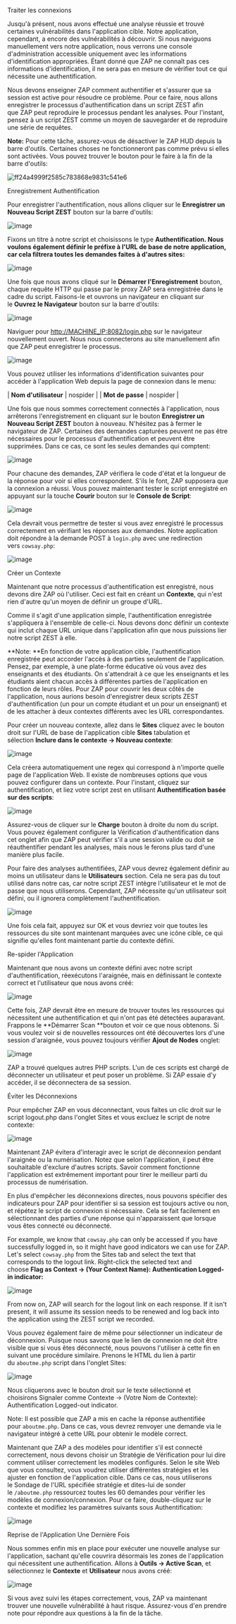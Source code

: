 Traiter les connexions

Jusqu'à présent, nous avons effectué une analyse réussie et trouvé certaines vulnérabilités dans l'application cible. Notre application, cependant, a encore des vulnérabilités à découvrir. Si nous naviguons manuellement vers notre application, nous verrons une console d'administration accessible uniquement avec les informations d'identification appropriées. Étant donné que ZAP ne connaît pas ces informations d'identification, il ne sera pas en mesure de vérifier tout ce qui nécessite une authentification.

Nous devons enseigner ZAP comment authentifier et s'assurer que sa session est active pour résoudre ce problème. Pour ce faire, nous allons enregistrer le processus d'authentification dans un script ZEST afin que ZAP peut reproduire le processus pendant les analyses. Pour l'instant, pensez à un script ZEST comme un moyen de sauvegarder et de reproduire une série de requêtes.

**Note:** Pour cette tâche, assurez-vous de désactiver le ZAP HUD depuis la barre d'outils. Certaines choses ne fonctionneront pas comme prévu si elles sont activées. Vous pouvez trouver le bouton pour le faire à la fin de la barre d'outils:

![ff24a4999f2585c783868e9831c541e6](https://github.com/user-attachments/assets/544f07f4-b68b-4562-8240-a47b64bcbea9)

Enregistrement Authentification

Pour enregistrer l'authentification, nous allons cliquer sur le **Enregistrer un Nouveau Script ZEST** bouton sur la barre d'outils:

![image](https://github.com/user-attachments/assets/311dd25c-a4bc-43c3-b2dd-0af6d5249aa6)

Fixons un titre à notre script et choisissons le type **Authentification. **Nous voulons également définir le préfixe à l'URL de base de notre application, car cela filtrera toutes les demandes faites à d'autres sites**:**

![image](https://github.com/user-attachments/assets/ab7531cd-871e-4777-88b0-a23f13a35d3a)

Une fois que nous avons cliqué sur le **Démarrer l'Enregistrement** bouton, chaque requête HTTP qui passe par le proxy ZAP sera enregistrée dans le cadre du script. Faisons-le et ouvrons un navigateur en cliquant sur le **Ouvrez le Navigateur** bouton sur la barre d'outils:

![image](https://github.com/user-attachments/assets/45373076-cda7-43ad-b611-5e3eb890fb0f)

Naviguer pour [http://MACHINE_IP:8082/login.php](http://machine_ip:8082/login.php) sur le navigateur nouvellement ouvert. Nous nous connecterons au site manuellement afin que ZAP peut enregistrer le processus.

![image](https://github.com/user-attachments/assets/71ffa2f7-f142-4cf7-8826-c86d57ccb405)

Vous pouvez utiliser les informations d'identification suivantes pour accéder à l'application Web depuis la page de connexion dans le menu:


| **Nom d'utilisateur** | nospider |
| **Mot de passe** | nospider |

Une fois que nous sommes correctement connectés à l'application, nous arrêterons l'enregistrement en cliquant sur le bouton **Enregistrer un Nouveau Script ZEST** bouton à nouveau. N'hésitez pas à fermer le navigateur de ZAP. Certaines des demandes capturées peuvent ne pas être nécessaires pour le processus d'authentification et peuvent être supprimées. Dans ce cas, ce sont les seules demandes qui comptent:

![image](https://github.com/user-attachments/assets/22f40864-595a-44fd-b19b-43ddc673ecf4)

Pour chacune des demandes, ZAP vérifiera le code d'état et la longueur de la réponse pour voir si elles correspondent. S'ils le font, ZAP supposera que la connexion a réussi. Vous pouvez maintenant tester le script enregistré en appuyant sur la touche **Courir** bouton sur le **Console de Script**:

![image](https://github.com/user-attachments/assets/023538cb-a520-4b2c-be0b-a98f4c396f27)

Cela devrait vous permettre de tester si vous avez enregistré le processus correctement en vérifiant les réponses aux demandes. Notre application doit répondre à la demande POST à `login.php` avec une redirection vers `cowsay.php`:

![image](https://github.com/user-attachments/assets/c3393b6b-3cde-4143-a9c8-4b71ea44fb41)

Créer un Contexte

Maintenant que notre processus d'authentification est enregistré, nous devons dire ZAP où l'utiliser. Ceci est fait en créant un **Contexte**, qui n'est rien d'autre qu'un moyen de définir un groupe d'URL.

Comme il s'agit d'une application simple, l'authentification enregistrée s'appliquera à l'ensemble de celle-ci. Nous devons donc définir un contexte qui inclut chaque URL unique dans l'application afin que nous puissions lier notre script ZEST à elle.

**Note: **En fonction de votre application cible, l'authentification enregistrée peut accorder l'accès à des parties seulement de l'application. Pensez, par exemple, à une plate-forme éducative où vous avez des enseignants et des étudiants. On s'attendrait à ce que les enseignants et les étudiants aient chacun accès à différentes parties de l'application en fonction de leurs rôles. Pour ZAP pour couvrir les deux côtés de l'application, nous aurions besoin d'enregistrer deux scripts ZEST d'authentification (un pour un compte étudiant et un pour un enseignant) et de les attacher à deux contextes différents avec les URL correspondantes.

Pour créer un nouveau contexte, allez dans le **Sites** cliquez avec le bouton droit sur l'URL de base de l'application cible **Sites** tabulation et sélection **Inclure dans le contexte -> Nouveau contexte**:

![image](https://github.com/user-attachments/assets/53a0379d-9b4e-4a90-bc2e-e501ebc144d7)

Cela créera automatiquement une regex qui correspond à n'importe quelle page de l'application Web. Il existe de nombreuses options que vous pouvez configurer dans un contexte. Pour l'instant, cliquez sur authentification, et liez votre script zest en utilisant **Authentification basée sur des scripts**:

![image](https://github.com/user-attachments/assets/0c84ff21-6ac4-469a-a1fb-77fa0019043e)

Assurez-vous de cliquer sur le **Charge** bouton à droite du nom du script. Vous pouvez également configurer la Vérification d'authentification dans cet onglet afin que ZAP peut vérifier s'il a une session valide ou doit se réauthentifier pendant les analyses, mais nous le ferons plus tard d'une manière plus facile.

Pour faire des analyses authentifiées, ZAP vous devrez également définir au moins un utilisateur dans le **Utilisateurs** section. Cela ne sera pas du tout utilisé dans notre cas, car notre script ZEST intègre l'utilisateur et le mot de passe que nous utiliserons. Cependant, ZAP nécessite qu'un utilisateur soit défini, ou il ignorera complètement l'authentification.

![image](https://github.com/user-attachments/assets/8d3aa303-35bc-4330-a397-7447deda3624)

Une fois cela fait, appuyez sur OK et vous devriez voir que toutes les ressources du site sont maintenant marquées avec une icône cible, ce qui signifie qu'elles font maintenant partie du contexte défini.

Re-spider l'Application

Maintenant que nous avons un contexte défini avec notre script d'authentification, réexécutons l'araignée, mais en définissant le contexte correct et l'utilisateur que nous avons créé:

![image](https://github.com/user-attachments/assets/35ed64cc-dafe-427a-98a7-c45d37d9047b)

Cette fois, ZAP devrait être en mesure de trouver toutes les ressources qui nécessitent une authentification et qui n'ont pas été détectées auparavant. Frappons le **Démarrer Scan **bouton et voir ce que nous obtenons. Si vous voulez voir si de nouvelles ressources ont été découvertes lors d'une session d'araignée, vous pouvez toujours vérifier **Ajout de Nodes** onglet:

![image](https://github.com/user-attachments/assets/11a1ad84-3d65-4756-a16f-dcc4ff9281e6)

ZAP a trouvé quelques autres PHP scripts. L'un de ces scripts est chargé de déconnecter un utilisateur et peut poser un problème. Si ZAP essaie d'y accéder, il se déconnectera de sa session.

Éviter les Déconnexions

Pour empêcher ZAP en vous déconnectant, vous faites un clic droit sur le script logout.php dans l'onglet Sites et vous excluez le script de notre contexte:

![image](https://github.com/user-attachments/assets/c7300168-0ef6-46ec-bac5-fc341eadf836)

Maintenant ZAP évitera d'interagir avec le script de déconnexion pendant l'araignée ou la numérisation. Notez que selon l'application, il peut être souhaitable d'exclure d'autres scripts. Savoir comment fonctionne l'application est extrêmement important pour tirer le meilleur parti du processus de numérisation.

En plus d'empêcher les déconnexions directes, nous pouvons spécifier des indicateurs pour ZAP pour identifier si sa session est toujours active ou non, et répétez le script de connexion si nécessaire. Cela se fait facilement en sélectionnant des parties d'une réponse qui n'apparaissent que lorsque vous êtes connecté ou déconnecté.

For example, we know that `cowsay.php` can only be accessed if you have successfully logged in, so it might have good indicators we can use for ZAP. Let's select `cowsay.php` from the Sites tab and select the text that corresponds to the logout link. Right-click the selected text and choose **Flag as Context -> (Your Context Name): Authentication Logged-in indicator:**

![image](https://github.com/user-attachments/assets/bd811082-9098-449a-ad88-4c9b67fbb4a2)

From now on, ZAP will search for the logout link on each response. If it isn't present, it will assume its session needs to be renewed and log back into the application using the ZEST script we recorded.

Vous pouvez également faire de même pour sélectionner un indicateur de déconnexion. Puisque nous savons que le lien de connexion ne doit être visible que si vous êtes déconnecté, nous pouvons l'utiliser à cette fin en suivant une procédure similaire. Prenons le HTML du lien à partir du `aboutme.php` script dans l'onglet Sites:

![image](https://github.com/user-attachments/assets/4d848591-e349-4dec-b520-4e31c8e67115)

Nous cliquerons avec le bouton droit sur le texte sélectionné et choisirons Signaler comme Contexte -> (Votre Nom de Contexte): Authentification Logged-out indicator.

Note: Il est possible que ZAP a mis en cache la réponse authentifiée pour `aboutme.php`. Dans ce cas, vous devrez renvoyer une demande via le navigateur intégré à cette URL pour obtenir le modèle correct.

Maintenant que ZAP a des modèles pour identifier s'il est connecté correctement, nous devons choisir un Stratégie de Vérification pour lui dire comment utiliser correctement les modèles configurés. Selon le site Web que vous consultez, vous voudrez utiliser différentes stratégies et les ajuster en fonction de l'application cible. Dans ce cas, nous utiliserons le Sondage de l'URL spécifiée stratégie et dites-lui de sonder le `/aboutme.php` ressourcez toutes les 60 demandes pour vérifier les modèles de connexion/connexion. Pour ce faire, double-cliquez sur le contexte et modifiez les paramètres suivants sous Authentification:

![image](https://github.com/user-attachments/assets/1e29302e-2e48-4079-a3ed-bb6eb5555d89)

Reprise de l'Application Une Dernière Fois

Nous sommes enfin mis en place pour exécuter une nouvelle analyse sur l'application, sachant qu'elle couvrira désormais les zones de l'application qui nécessitent une authentification. Allons à **Outils -> Active Scan**, et sélectionnez le **Contexte** et **Utilisateur** nous avons créé:

![image](https://github.com/user-attachments/assets/8b66d062-bce4-4433-9060-ac669909e06c)

Si vous avez suivi les étapes correctement, vous, ZAP va maintenant trouver une nouvelle vulnérabilité à haut risque. Assurez-vous d'en prendre note pour répondre aux questions à la fin de la tâche.

